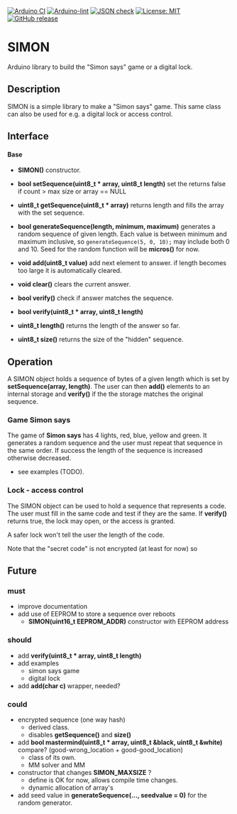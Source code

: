 
[![Arduino CI](https://github.com/RobTillaart/SIMON/workflows/Arduino%20CI/badge.svg)](https://github.com/marketplace/actions/arduino_ci)
[![Arduino-lint](https://github.com/RobTillaart/SIMON/actions/workflows/arduino-lint.yml/badge.svg)](https://github.com/RobTillaart/SIMON/actions/workflows/arduino-lint.yml)
[![JSON check](https://github.com/RobTillaart/SIMON/actions/workflows/jsoncheck.yml/badge.svg)](https://github.com/RobTillaart/SIMON/actions/workflows/jsoncheck.yml)
[![License: MIT](https://img.shields.io/badge/license-MIT-green.svg)](https://github.com/RobTillaart/SIMON/blob/master/LICENSE)
[![GitHub release](https://img.shields.io/github/release/RobTillaart/SIMON.svg?maxAge=3600)](https://github.com/RobTillaart/SIMON/releases)


# SIMON

Arduino library to build the "Simon says" game or a digital lock.


## Description

SIMON is a simple library to make a "Simon says" game. 
This same class can also be used for e.g. a digital lock
or access control. 


## Interface

#### Base

- **SIMON()** constructor.

- **bool setSequence(uint8_t \* array, uint8_t length)** set the 
returns false if count > max size or array == NULL
- **uint8_t getSequence(uint8_t \* array)** returns length and 
fills the array with the set sequence.
- **bool generateSequence(length, minimum, maximum)** generates a
random sequence of given length. 
Each value is between minimum and maximum inclusive, so ```generateSequence(5, 0, 10);``` may include both 0 and 10.
Seed for the random function will be **micros()** for now.

- **void add(uint8_t value)** add next element to answer.
if length becomes too large it is automatically cleared.
- **void clear()** clears the current answer.


- **bool verify()** check if answer matches the sequence.
- **bool verify(uint8_t \* array, uint8_t length)**


- **uint8_t length()** returns the length of the answer so far.
- **uint8_t size()** returns the size of the "hidden" sequence.


## Operation

A SIMON object holds a sequence of bytes of a given length which
is set by **setSequence(array, length)**.
The user can then **add()** elements to an internal storage and **verify()** if the the storage matches the original sequence. 


### Game Simon says

The game of **Simon says** has 4 lights, red, blue, yellow and green.
It generates a random sequence and the user must repeat that sequence
in the same order. If success the length of the sequence is increased
otherwise decreased.

- see examples (TODO).


### Lock - access control

The SIMON object can be used to hold a sequence that represents a code.
The user must fill in the same code and test if they are the same.
If **verify()** returns true, the lock may open, or the access is granted.

A safer lock won't tell the user the length of the code.

Note that the "secret code" is not encrypted (at least for now)
so 



## Future

### must

- improve documentation
- add use of EEPROM to store a sequence over reboots
  - **SIMON(uint16_t EEPROM_ADDR)** constructor with EEPROM address


### should 

- add **verify(uint8_t \* array, uint8_t length)**
- add examples
  - simon says game
  - digital lock
- add **add(char c)** wrapper, needed?


### could

- encrypted sequence (one way hash)
  - derived class.
  - disables **getSequence()** and **size()**
- add **bool mastermind(uint8_t \* array, uint8_t &black, uint8_t &white)** compare? (good-wrong_location + good-good_location)
  - class of its own.
  - MM solver and MM 
- constructor that changes **SIMON_MAXSIZE** ?
  - define is OK for now, allows compile time changes.
  - dynamic allocation of array's
- add seed value in **generateSequence(..., seedvalue = 0)** 
  for the random generator.


